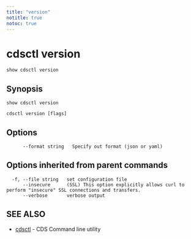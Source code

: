 ```yaml
---
title: "version"
notitle: true
notoc: true
---
```

# cdsctl version

`show cdsctl version`

## Synopsis

`show cdsctl version`

```
cdsctl version [flags]
```

## Options

```
      --format string   Specify out format (json or yaml)
```

## Options inherited from parent commands

```
  -f, --file string   set configuration file
      --insecure      (SSL) This option explicitly allows curl to perform "insecure" SSL connections and transfers.
      --verbose       verbose output
```

## SEE ALSO

* [cdsctl](/docs/components/cdsctl/cdsctl/)	 - CDS Command line utility

